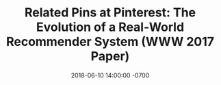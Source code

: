 ---
title:      "Related Pins at Pinterest: The Evolution of a Real-World Recommender System (WWW 2017 Paper)"
date:       2018-06-10 14:00:00 -0700
categories: Tech
tags:       [paper-study, machine-learning, system-design, recommendation]
layout:     single
classes:    wide
header:
  teaser:   /assets/images/goose-dataset/teaser.png
---
